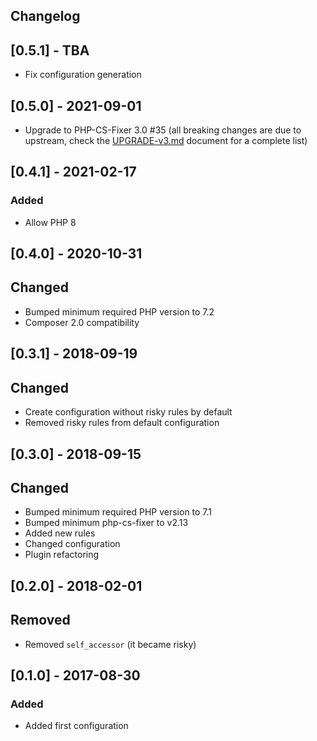 Changelog
---------

## [0.5.1] - TBA
- Fix configuration generation

## [0.5.0] - 2021-09-01
- Upgrade to PHP-CS-Fixer 3.0 #35 (all breaking changes are due to upstream, check the [UPGRADE-v3.md](https://github.com/FriendsOfPHP/PHP-CS-Fixer/blob/v3.0.2/UPGRADE-v3.md) document for a complete list)

## [0.4.1] - 2021-02-17
### Added
- Allow PHP 8

## [0.4.0] - 2020-10-31
## Changed
- Bumped minimum required PHP version to 7.2
- Composer 2.0 compatibility

## [0.3.1] - 2018-09-19
## Changed
- Create configuration without risky rules by default
- Removed risky rules from default configuration

## [0.3.0] - 2018-09-15
## Changed
- Bumped minimum required PHP version to 7.1
- Bumped minimum php-cs-fixer to v2.13
- Added new rules
- Changed configuration
- Plugin refactoring


## [0.2.0] - 2018-02-01
## Removed
- Removed `self_accessor` (it became risky)

## [0.1.0] - 2017-08-30
### Added
- Added first configuration

